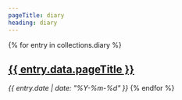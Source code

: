 ```yaml
---
pageTitle: diary
heading: diary
---
```

{% for entry in collections.diary %}
    <h2><a href="{{ entry.url }}">{{ entry.data.pageTitle }}</a></h2>
    <em>{{ entry.date | date: "%Y-%m-%d" }}</em>
{% endfor %}